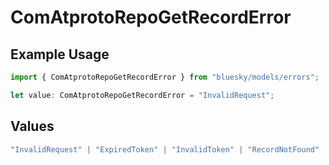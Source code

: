 # ComAtprotoRepoGetRecordError

## Example Usage

```typescript
import { ComAtprotoRepoGetRecordError } from "bluesky/models/errors";

let value: ComAtprotoRepoGetRecordError = "InvalidRequest";
```

## Values

```typescript
"InvalidRequest" | "ExpiredToken" | "InvalidToken" | "RecordNotFound"
```